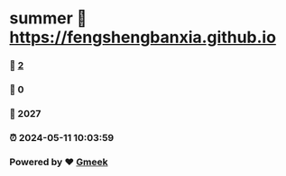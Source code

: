 # summer :link: https://fengshengbanxia.github.io 
### :page_facing_up: [2](https://fengshengbanxia.github.io/tag.html) 
### :speech_balloon: 0 
### :hibiscus: 2027 
### :alarm_clock: 2024-05-11 10:03:59 
### Powered by :heart: [Gmeek](https://github.com/Meekdai/Gmeek)
